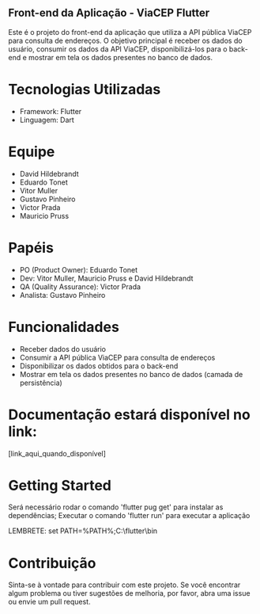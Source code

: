 ## Front-end da Aplicação - ViaCEP Flutter

  Este é o projeto do front-end da aplicação que utiliza a API pública ViaCEP para consulta de endereços. O objetivo principal é receber  os dados do usuário, consumir os dados da API ViaCEP, disponibilizá-los para o back-end e mostrar em tela os dados presentes no banco de dados.

# Tecnologias Utilizadas
  - Framework: Flutter
  - Linguagem: Dart
  
# Equipe
  - David Hildebrandt
  - Eduardo Tonet
  - Vitor Muller
  - Gustavo Pinheiro
  - Victor Prada
  - Mauricio Pruss
  
# Papéis
  - PO (Product Owner): Eduardo Tonet
  - Dev: Vitor Muller, Mauricio Pruss e David Hildebrandt
  - QA (Quality Assurance): Victor Prada
  - Analista: Gustavo Pinheiro

# Funcionalidades
  - Receber dados do usuário
  - Consumir a API pública ViaCEP para consulta de endereços
  - Disponibilizar os dados obtidos para o back-end
  - Mostrar em tela os dados presentes no banco de dados (camada de persistência)

# Documentação estará disponível no link:
  [link_aqui_quando_disponível]

# Getting Started
  Será necessário rodar o comando 'flutter pug get' para instalar as dependências;
  Executar o comando 'flutter run' para executar a aplicação
  
  LEMBRETE: set PATH=%PATH%;C:\flutter\bin
  
# Contribuição
  Sinta-se à vontade para contribuir com este projeto. Se você encontrar algum problema ou tiver sugestões de melhoria, por favor, abra uma issue ou envie um pull request.
